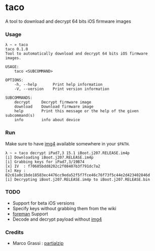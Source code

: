# taco

A tool to download and decrypt 64 bits iOS firmware images

### Usage
```
λ ~ » taco
taco 0.1.0
Tool to automatically download and decrypt 64 bits iOS firmware images.

USAGE:
    taco <SUBCOMMAND>

OPTIONS:
    -h, --help       Print help information
    -V, --version    Print version information

SUBCOMMANDS:
    decrypt     Decrypt firmware image
    download    Download firmware image
    help        Print this message or the help of the given subcommand(s)
    info        info about device
```

### Run

Make sure to have [img4](https://github.com/xerub/img4) available somewhere in your `$PATH`.

```
λ ~ » taco decrypt iPad7,3 15.1 iBoot.j207.RELEASE.im4p  
[i] Downloading iBoot.j207.RELEASE.im4p
[i] Grabbing keys for iPad7,3/19B74
[x] IV  : f70605bdd8202c2f08407b3f791dc7a2
[x] Key : 82c61a0c1bde18583ec4476cc9eda52f5f7fce46c76f73f5c44e2d423402846d
[i] Decrypting iBoot.j207.RELEASE.im4p to iBoot.j207.RELEASE.bin
```

### TODO 
- Support for beta iOS versions
- Specify keys without grabbing them from the wiki
- [foreman](https://github.com/GuardianFirewall/foreman) Support
- Decode and decrypt payload without [img4](https://github.com/xerub/img4)

### Credits

- Marco Grassi : [partialzip](https://github.com/marcograss/partialzip)

